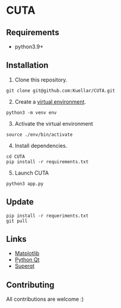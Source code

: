 # CUTA 

## Requirements
* python3.9+

## Installation

1. Clone this repository.
```
git clone git@github.com:Kuellar/CUTA.git
```

2. Create a [virtual environment](https://docs.python.org/3/library/venv.html).
```
python3 -m venv env
```
3. Activate the virtual environment
```
source ./env/bin/activate
```
4. Install dependencies.
```
cd CUTA
pip install -r requirements.txt
```
5. Launch CUTA
```
python3 app.py
```

## Update
```
pip install -r requeriments.txt
git pull
```

## Links
* [Matplotlib](https://matplotlib.org/)
* [Python Qt](https://www.qt.io/qt-for-python)
* [Superqt](https://pyapp-kit.github.io/superqt/)

## Contributing

All contributions are welcome :)

